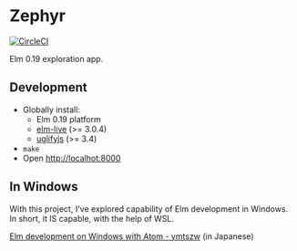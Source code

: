 # Zephyr

[![CircleCI](https://circleci.com/gh/ymtszw/zephyr.svg?style=svg)](https://circleci.com/gh/ymtszw/zephyr)

Elm 0.19 exploration app.

## Development

- Globally install:
  - Elm 0.19 platform
  - [elm-live](https://github.com/wking-io/elm-live) (>= 3.0.4)
  - [uglifyjs](https://github.com/mishoo/UglifyJS2) (>= 3.4)
- `make`
- Open <http://localhot:8000>

## In Windows

With this project, I've explored capability of Elm development in Windows. In short, it IS capable, with the help of WSL.

[Elm development on Windows with Atom - ymtszw](https://scrapbox.io/ymtszw/Elm_development_on_Windows_with_Atom) (in Japanese)
